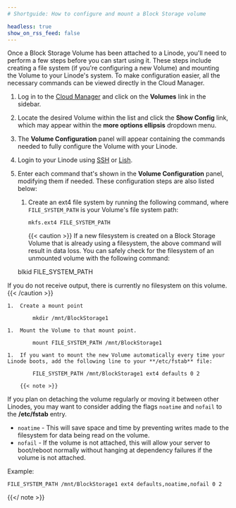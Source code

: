 ```yaml
---
# Shortguide: How to configure and mount a Block Storage volume

headless: true
show_on_rss_feed: false
---
```


Once a Block Storage Volume has been attached to a Linode, you'll need to perform a few steps before you can start using it. These steps include creating a file system (if you're configuring a new Volume) and mounting the Volume to your Linode's system. To make configuration easier, all the necessary commands can be viewed directly in the Cloud Manager.

1.  Log in to the [Cloud Manager](https://cloud.linode.com/linodes) and click on the **Volumes** link in the sidebar.

1.  Locate the desired Volume within the list and click the **Show Config** link, which may appear within the **more options ellipsis** dropdown menu.

1.  The **Volume Configuration** panel will appear containing the commands needed to fully configure the Volume with your Linode.

1.  Login to your Linode using [SSH](/docs/guides/connect-to-server-over-ssh/) or [Lish](/docs/guides/using-the-linode-shell-lish/).

1.  Enter each command that's shown in the **Volume Configuration** panel, modifying them if needed. These configuration steps are also listed below:

    1.  Create an ext4 file system by running the following command, where `FILE_SYSTEM_PATH` is your Volume's file system path:

            mkfs.ext4 FILE_SYSTEM_PATH

        {{< caution >}}
If a new filesystem is created on a Block Storage Volume that is already using a filesystem, the above command will result in data loss. You can safely check for the filesystem of an unmounted volume with the following command:

    blkid FILE_SYSTEM_PATH

If you do not receive output, there is currently no filesystem on this volume.
    {{< /caution >}}

    1.  Create a mount point

            mkdir /mnt/BlockStorage1

    1.  Mount the Volume to that mount point.

            mount FILE_SYSTEM_PATH /mnt/BlockStorage1

    1.  If you want to mount the new Volume automatically every time your Linode boots, add the following line to your **/etc/fstab** file:

            FILE_SYSTEM_PATH /mnt/BlockStorage1 ext4 defaults 0 2

        {{< note >}}
If you plan on detaching the volume regularly or moving it between other Linodes, you may want to consider adding the flags `noatime` and `nofail` to the **/etc/fstab** entry.

* `noatime` - This will save space and time by preventing writes made to the filesystem for data being read on the volume.
*  `nofail`  - If the volume is not attached, this will allow your server to boot/reboot normally without hanging at dependency failures if the volume is not attached.

Example:

    FILE_SYSTEM_PATH /mnt/BlockStorage1 ext4 defaults,noatime,nofail 0 2
{{</ note >}}